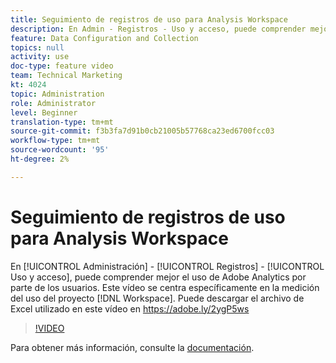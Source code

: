 ```yaml
---
title: Seguimiento de registros de uso para Analysis Workspace
description: En Admin - Registros - Uso y acceso, puede comprender mejor el uso de Adobe Analytics por parte de los usuarios. Este vídeo se centra específicamente en la medición del uso de proyectos de Workspace.
feature: Data Configuration and Collection
topics: null
activity: use
doc-type: feature video
team: Technical Marketing
kt: 4024
topic: Administration
role: Administrator
level: Beginner
translation-type: tm+mt
source-git-commit: f3b3fa7d91b0cb21005b57768ca23ed6700fcc03
workflow-type: tm+mt
source-wordcount: '95'
ht-degree: 2%

---
```



# Seguimiento de registros de uso para Analysis Workspace

En [!UICONTROL Administración] - [!UICONTROL Registros] - [!UICONTROL Uso y acceso], puede comprender mejor el uso de Adobe Analytics por parte de los usuarios. Este vídeo se centra específicamente en la medición del uso del proyecto [!DNL Workspace]. Puede descargar el archivo de Excel utilizado en este vídeo en https://adobe.ly/2ygP5ws

>[!VIDEO](https://video.tv.adobe.com/v/29768/?quality=12)

Para obtener más información, consulte la [documentación](https://docs.adobe.com/help/en/analytics/admin/admin-tools/logs.html).
